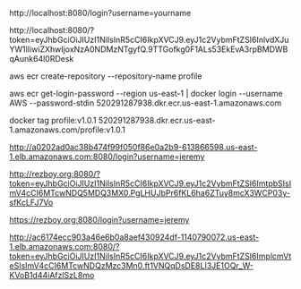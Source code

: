 http://localhost:8080/login?username=yourname

http://localhost:8080/?token=eyJhbGciOiJIUzI1NiIsInR5cCI6IkpXVCJ9.eyJ1c2VybmFtZSI6InlvdXJuYW1lIiwiZXhwIjoxNzA0NDMzNTgyfQ.9TTGofkg0F1ALs53EkEvA3rpBMDWBqAunk64l0RDesk


aws ecr create-repository --repository-name profile

aws ecr get-login-password --region us-east-1 | docker login --username AWS --password-stdin 520291287938.dkr.ecr.us-east-1.amazonaws.com

docker tag profile:v1.0.1 520291287938.dkr.ecr.us-east-1.amazonaws.com/profile:v1.0.1

http://a0202ad0ac38b474f99f050f86e0a2b9-613866598.us-east-1.elb.amazonaws.com:8080/login?username=jeremy

http://rezboy.org:8080/?token=eyJhbGciOiJIUzI1NiIsInR5cCI6IkpXVCJ9.eyJ1c2VybmFtZSI6ImtpbSIsImV4cCI6MTcwNDQ5MDQ3MX0.PgLHUJbPr6fKL6ha6ZTuy8mcX3WCP03y-sfKcLFJ7Vo


https://rezboy.org:8080/login?username=jeremy

http://ac6174ecc903a46e6b0a8aef430924df-1140790072.us-east-1.elb.amazonaws.com:8080/?token=eyJhbGciOiJIUzI1NiIsInR5cCI6IkpXVCJ9.eyJ1c2VybmFtZSI6ImplcmVteSIsImV4cCI6MTcwNDQzMzc3Mn0.ft1VNQqDsDE8LI3JE1OQr_W-KVoB1d44iAfzlSzL8mo


